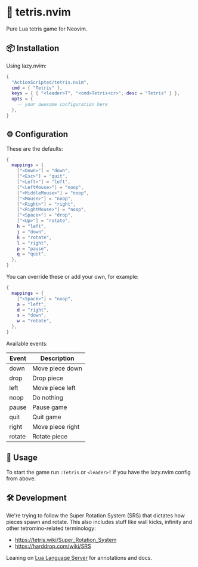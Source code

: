 # 🧱 tetris.nvim

Pure Lua tetris game for Neovim.

## 📦 Installation

Using lazy.nvim:

```lua
{
  "ActionScripted/tetris.nvim",
  cmd = { "Tetris" },
  keys = { { "<leader>T", "<cmd>Tetris<cr>", desc = "Tetris" } },
  opts = {
    -- your awesome configuration here
  },
}
```

## ⚙️ Configuration

These are the defaults:

```lua
{
  mappings = {
    ["<Down>"] = "down",
    ["<Esc>"] = "quit",
    ["<Left>"] = "left",
    ["<LeftMouse>"] = "noop",
    ["<MiddleMouse>"] = "noop",
    ["<Mouse>"] = "noop",
    ["<Right>"] = "right",
    ["<RightMouse>"] = "noop",
    ["<Space>"] = "drop",
    ["<Up>"] = "rotate",
    h = "left",
    j = "down",
    k = "rotate",
    l = "right",
    p = "pause",
    q = "quit",
  },
}
```

You can override these or add your own, for example:

```lua
{
  mappings = {
    ["<Space>"] = "noop",
    a = "left",
    d = "right",
    s = "down",
    w = "rotate",
  },
}
```

Available events:

| Event  | Description      |
| ------ | ---------------- |
| down   | Move piece down  |
| drop   | Drop piece       |
| left   | Move piece left  |
| noop   | Do nothing       |
| pause  | Pause game       |
| quit   | Quit game        |
| right  | Move piece right |
| rotate | Rotate piece     |

## 🚀 Usage

To start the game run `:Tetris` or `<leader>T` if you have the lazy.nvim config from above.

## 🛠️ Development

We're trying to follow the Super Rotation System (SRS) that dictates how pieces spawn and rotate. This also includes stuff like wall kicks, infinity and other tetromino-related terminology:

- <https://tetris.wiki/Super_Rotation_System>
- <https://harddrop.com/wiki/SRS>

Leaning on [Lua Language Server](https://luals.github.io/) for annotations and docs.
